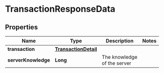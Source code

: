 

# TransactionResponseData


## Properties

| Name | Type | Description | Notes |
|------------ | ------------- | ------------- | -------------|
|**transaction** | [**TransactionDetail**](TransactionDetail.md) |  |  |
|**serverKnowledge** | **Long** | The knowledge of the server |  |



